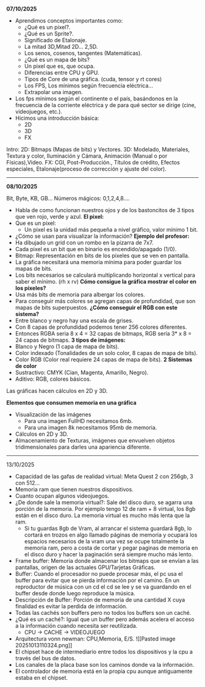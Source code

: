 
**07/10/2025**
- Aprendimos conceptos importantes como: 
	- ¿Qué es un pixel?.
	- ¿Qué es un Sprite?.
	- Significado de Etalonaje.
	- La mitad 3D,Mitad 2D... 2,5D.
	- Los senos, cosenos, tangentes (Matemáticas).
	- ¿Qué es un mapa de bits?
	- Un pixel que es, que ocupa.
	- Diferencias entre CPU y GPU.
	- Tipos de Core de una gráfica. (cuda, tensor y rt cores)
	- Los FPS, Los mínimos según frecuencia eléctrica...
	- Extrapolar una imagen.
- Los fps mínimos según el continente o el país, basándonos en la frecuencia de la corriente eléctrica y de para qué sector se dirige (cine, videojuegos, etc.).
- Hicimos una introducción básica:
	- 2D
	- 3D
	- FX






 Intro:
 2D: Bitmaps (Mapas de bits) y Vectores.
 3D: Modelado, Materiales, Textura y color, Iluminación y Cámara, Animación (Manual o por Físicas),Video.
 FX: CGI, Post-Producción., Títulos de crédito, Efectos especiales, Etalonaje(proceso de corrección y ajuste del color).


--------------------------------------------------------------
**08/10/2025**

Bit, Byte, KB, GB...
Números mágicos: 0,1,2,4,8....
- Habla de como funcionan nuestros ojos y de los bastoncitos de 3 tipos que ven rojo, verde y azul.
**El pixel:**
- Que es un pixel:
	- Un pixel es la unidad más pequeña a nivel gráfico, valor mínimo 1 bit.
- ¿Cómo se usan para visualizar la información?
**Ejemplo del profesor:**
- Ha dibujado un grid con un rombo en la pizarra de 7x7.
- Cada pixel es un bit que en binario es encendido/apagado (1/0).
- Bitmap: Representación en bits de los pixeles que se ven en pantalla.
- La gráfica necesitará una memoria mínima para poder guardar los mapas de bits.
- Los bits necesarios se calculará multiplicando horizontal x vertical para saber el mínimo. (rh x rv)
**Cómo consigue la gráfica mostrar el color en los pixeles?**
- Usa más bits de memoria para albergar los colores.
- Para conseguir más colores se agregan capas de profundidad, que son mapas de bits superpuestos.
**¿Cómo conseguir el RGB con este sistema?**
- Entre blanco y negro hay una escala de grises.
- Con 8 capas de profundidad podemos tener 256 colores diferentes.
- Entonces RGBA seria 8 x 4 = 32 capas de bitmaps, RGB sería 3* x 8 = 24 capas de bitmaps. 
**3 tipos de imágenes:**
- Blanco y Negro (1 capa de mapa de bits).
- Color indexado (Tonalidades de un solo color, 8 capas de mapa de bits).
- Color RGB (Color real requiere 24 capas de mapa de bits).
**2 Sistemas de color**
- Sustractivo: CMYK (Cian, Magenta, Amarillo, Negro).
- Aditivo: RGB, colores básicos.

Las gráficas hacen cálculos en 2D y 3D.

**Elementos que consumen memoria en una gráfica**
- Visualización de las imágenes
	- Para una imagen FullHD necesitamos 6mb.
	- Para una imagen 8k necesitamos 95mb de memoria.
- Cálculos en 2D y 3D.
- Almacenamiento de Texturas, imágenes que envuelven objetos tridimensionales para darles una apariencia diferente.
- ------------------------------------------------------------------------
13/10/2025
- Capacidad de las gafas de realidad virtual: Meta Quest 2 con 256gb, 3 con  512...
- Memoria ram que tienen nuestros dispositivos.
- Cuanto ocupan algunos videojuegos.
- ¿De donde sale la memoria virtual?: Sale del disco duro, se agarra una porción de la memoria. Por ejemplo tengo 12 de ram + 8 virtual, los 8gb están en el disco duro. La memoria virtual es mucho más lenta que la ram.
	- Si tu guardas 8gb de Vram, al arrancar el sistema guardará 8gb, lo cortará en trozos en algo llamado páginas de memoria y ocupará los espacios necesarios de la vram una vez se ocupe totalmente la memoria ram, pero a costa de cortar y pegar paginas de memoria en el disco duro y hacer la paginación será siempre mucho más lento.
- Frame buffer: Memoria donde almacenar los bitmaps que se envían a las pantallas, origen de las actuales GPU/Tarjetas Gráficas.
- Buffer: Cuando el procesador no puede procesar más, el pc usa el buffer para evitar que se pierda información por el camino. En un reproductor de música con un cd el cd se lee y se va guardando en el buffer desde donde luego reproduce la música.
- Descripción de Buffer: Porción de memoria de una cantidad X cuya finalidad es evitar la perdida de información.
- Todas las cachés son buffers pero no todos los buffers son un caché.
- ¿Qué es un caché?: Igual que un buffer pero además acelera el acceso a la información cuando necesita ser reutilizada.
	- CPU -> CACHE -> VIDEOJUEGO
- Arquitectura vonn newman: CPU,Memoria, E/S.
![[Pasted image 20251013110324.png]]
- El chipset hace de intermediario entre todos los dispositivos y la cpu a través del bus de datos.
- Los canales de la placa base son los caminos donde va la información.
- El controlador de memoria está en la propia cpu aunque antiguamente estaba en el chipset.